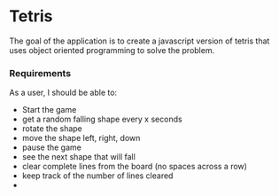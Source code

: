 # Tetris

The goal of the application is to create a javascript version of tetris that uses object oriented programming to solve the problem.

### Requirements

As a user, I should be able to:

* Start the game
* get a random falling shape every x seconds
* rotate the shape
* move the shape left, right, down
* pause the game
* see the next shape that will fall
* clear complete lines from the board (no spaces across a row)
* keep track of the number of lines cleared
* 